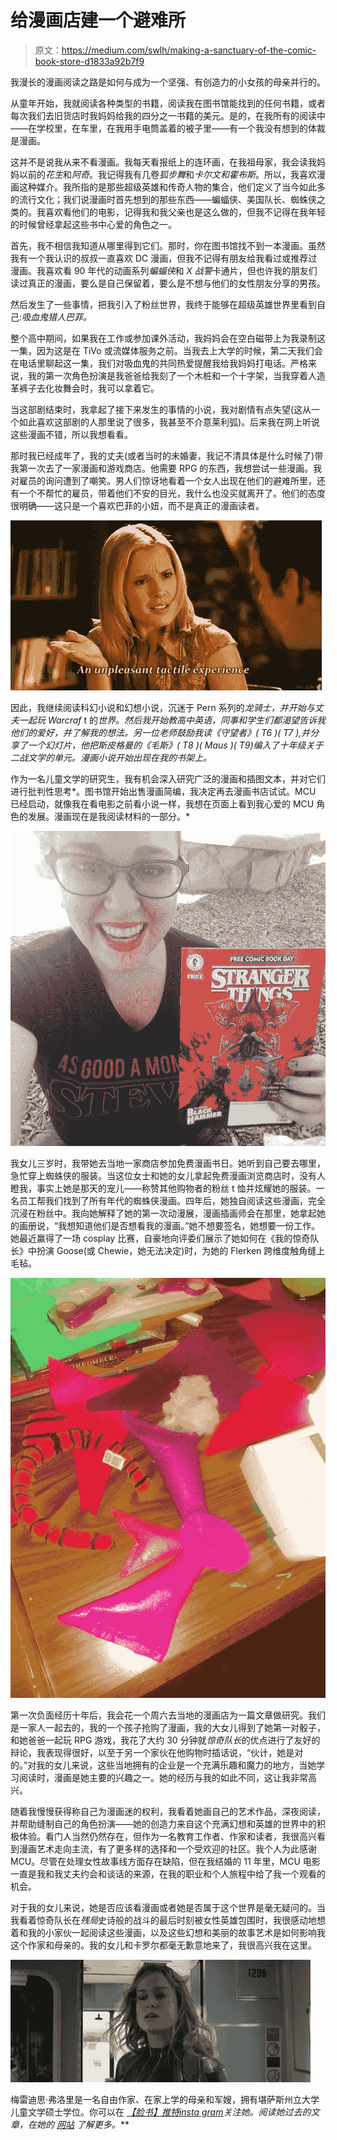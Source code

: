 # 给漫画店建一个避难所

> 原文：<https://medium.com/swlh/making-a-sanctuary-of-the-comic-book-store-d1833a92b7f9>

我漫长的漫画阅读之路是如何与成为一个坚强、有创造力的小女孩的母亲并行的。

从童年开始，我就阅读各种类型的书籍，阅读我在图书馆能找到的任何书籍，或者每次我们去旧货店时我妈妈给我的四分之一书籍的美元。是的，在我所有的阅读中——在学校里，在车里，在我用手电筒盖着的被子里——有一个我没有想到的体裁是漫画。

这并不是说我从来不看漫画。我每天看报纸上的连环画，在我祖母家，我会读我妈妈以前的*花生*和*阿奇*。我记得我有几卷*狐步舞*和*卡尔文和霍布斯*。所以，我喜欢漫画这种媒介。我所指的是那些超级英雄和传奇人物的集合，他们定义了当今如此多的流行文化；我们说漫画时首先想到的那些东西——蝙蝠侠、美国队长、蜘蛛侠之类的。我喜欢看他们的电影，记得我和我父亲也是这么做的，但我不记得在我年轻的时候曾经拿起这些书中心爱的角色之一。

首先，我不相信我知道从哪里得到它们。那时，你在图书馆找不到一本漫画。虽然我有一个我认识的叔叔一直喜欢 DC 漫画，但我不记得有朋友给我看过或推荐过漫画。我喜欢看 90 年代的动画系列*蝙蝠侠*和 *X 战警*卡通片，但也许我的朋友们读过真正的漫画，要么是自己保留着，要么是不想与他们的女性朋友分享的男孩。

然后发生了一些事情，把我引入了粉丝世界，我终于能够在超级英雄世界里看到自己:*吸血鬼猎人巴菲。*

整个高中期间，如果我在工作或参加课外活动，我妈妈会在空白磁带上为我录制这一集，因为这是在 TiVo 或流媒体服务之前。当我去上大学的时候，第二天我们会在电话里聊起这一集，我们对吸血鬼的共同热爱提醒我给我妈妈打电话。严格来说，我的第一次角色扮演是我爸爸给我刻了一个木桩和一个十字架，当我穿着人造革裤子去化妆舞会时，我可以拿着它。

当这部剧结束时，我拿起了接下来发生的事情的小说，我对剧情有点失望(这从一个如此喜欢这部剧的人那里说了很多，我甚至不介意莱利弧)。后来我在网上听说这些漫画不错，所以我想看看。

那时我已经成年了，我的丈夫(或者当时的未婚妻，我记不清具体是什么时候了)带我第一次去了一家漫画和游戏商店。他需要 RPG 的东西，我想尝试一些漫画。我对雇员的询问遭到了嘲笑。男人们惊讶地看着一个女人出现在他们的避难所里，还有一个不帮忙的雇员，带着他们不安的目光，我什么也没买就离开了。他们的态度很明确——这只是一个喜欢巴菲的小妞，而不是真正的漫画读者。

![](img/df2ab11c07b221973e18661c9f6c1a36.png)

因此，我继续阅读科幻小说和幻想小说，沉迷于 Pern 系列的*龙骑士，并开始与丈夫一起玩 Warcraf* t 的*世界。然后我开始教高中英语，同事和学生们都渴望告诉我他们的爱好，并了解我的想法。另一位老师鼓励我读《守望者》( T6 )( T7 ),并分享了一个幻灯片，他把斯皮格曼的《毛斯》( T8 )( Maus )( T9)编入了十年级关于二战文学的单元。漫画小说开始出现在我的书架上。*

作为一名儿童文学的研究生，我有机会深入研究广泛的漫画和插图文本，并对它们进行批判性思考*。图书馆开始出售漫画简编，我决定再去漫画书店试试。MCU 已经启动，就像我在看电影之前看小说一样，我想在页面上看到我心爱的 MCU 角色的发展。漫画现在是我阅读材料的一部分。*

![](img/243720f8173c965db81e7ac11bc87e82.png)

我女儿三岁时，我带她去当地一家商店参加免费漫画书日。她听到自己要去哪里，急忙穿上蜘蛛侠的服装。当这位女士和她的女儿拿起免费漫画浏览商店时，没有人瞪我，事实上她是那天的宠儿——称赞其他购物者的粉丝 t 恤并炫耀她的服装。一名员工帮我们找到了所有年代的蜘蛛侠漫画。四年后，她独自阅读这些漫画，完全沉浸在粉丝中。我向她解释了她的第一次动漫展，漫画插画师会在那里，她拿起她的画册说，“我想知道他们是否想看我的漫画。”她不想要签名，她想要一份工作。她最近赢得了一场 cosplay 比赛，自豪地向评委们展示了她如何在《我的惊奇队长》中扮演 Goose(或 Chewie，她无法决定)时，为她的 Flerken 跨维度触角缝上毛毡。

![](img/d9e7986e42eb2e9ae74523e9158d0dbb.png)

第一次负面经历十年后，我会花一个周六去当地的漫画店为一篇文章做研究。我们是一家人一起去的，我的一个孩子抢购了漫画，我的大女儿得到了她第一对骰子，和她爸爸一起玩 RPG 游戏，我花了大约 30 分钟就*惊奇队长*的优点进行了友好的辩论，我表现得很好，以至于另一个家伙在他购物时插话说，“伙计，她是对的。”对我的女儿来说，这些当地拥有的企业是一个充满乐趣和魔力的地方，当她学习阅读时，漫画是她主要的兴趣之一。她的经历与我的如此不同，这让我非常高兴。

随着我慢慢获得称自己为漫画迷的权利，我看着她画自己的艺术作品，深夜阅读，并帮助缝制自己的角色扮演——她的创造力来自这个充满幻想和英雄的世界中的积极体验。看门人当然仍然存在，但作为一名教育工作者、作家和读者，我很高兴看到漫画艺术走向主流，有了更多样的选择和一个受欢迎的社区。我个人为此感谢 MCU。尽管在处理女性故事线方面存在缺陷，但在我结婚的 11 年里，MCU 电影一直是我和我丈夫约会和谈话的来源，在我的职业和个人旅程中给了我一个观看的机会。

对于我的女儿来说，她是否应该看漫画或者她是否属于这个世界是毫无疑问的。当我看着惊奇队长在*残局*史诗般的战斗的最后时刻被女性英雄包围时，我很感动地想着和我的小家伙一起阅读这些漫画，以及这些幻想和美丽的故事艺术是如何影响我这个作家和母亲的。我的女儿和卡罗尔都毫无歉意地来了，我很高兴我在这里。

![](img/21da346369e139cd0ac6bf3d3ca2846a.png)

梅雷迪思·弗洛里是一名自由作家、在家上学的母亲和军嫂，拥有堪萨斯州立大学儿童文学硕士学位。你可以在 [*【脸书】*](http://www.facebook.com/merediththemom)*[*推特*](http://www.twitter.com/meredithflory)*[*insta gram*](http://www.instagram.com/merediththemom)*关注她。阅读她过去的文章，在她的* [*网站*](http://www.meredithflory.com) *了解更多。***